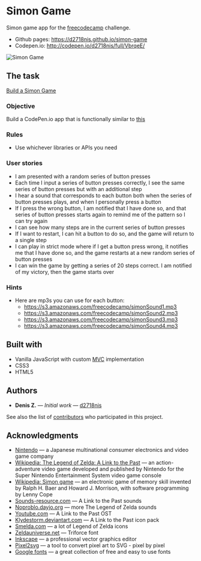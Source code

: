 Simon Game
==========
Simon game app for the [freecodecamp](https://www.freecodecamp.com) challenge.
* Github pages: https://d2718nis.github.io/simon-game
* Codepen.io: http://codepen.io/d2718nis/full/VbrqeE/

![Simon Game](https://d2718nis.github.io/img/portfolio9.png "Simon Game")


The task
----------
[Build a Simon Game](https://www.freecodecamp.com/challenges/build-a-simon-game)

### Objective
Build a CodePen.io app that is functionally similar to [this](https://codepen.io/FreeCodeCamp/full/obYBjE)

### Rules
* Use whichever libraries or APIs you need

### User stories
* I am presented with a random series of button presses
* Each time I input a series of button presses correctly, I see the same series of button presses but
  with an additional step
* I hear a sound that corresponds to each button both when the series of button presses plays, and when
  I personally press a button
* If I press the wrong button, I am notified that I have done so, and that series of button presses starts
  again to remind me of the pattern so I can try again
* I can see how many steps are in the current series of button presses
* If I want to restart, I can hit a button to do so, and the game will return to a single step
* I can play in strict mode where if I get a button press wrong, it notifies me that I have done so, and
  the game restarts at a new random series of button presses
* I can win the game by getting a series of 20 steps correct. I am notified of my victory, then the game
  starts over

### Hints
* Here are mp3s you can use for each button:
  - https://s3.amazonaws.com/freecodecamp/simonSound1.mp3
  - https://s3.amazonaws.com/freecodecamp/simonSound2.mp3
  - https://s3.amazonaws.com/freecodecamp/simonSound3.mp3
  - https://s3.amazonaws.com/freecodecamp/simonSound4.mp3


Built with
----------
* Vanilla JavaScript with custom [MVC](https://en.wikipedia.org/wiki/Model%E2%80%93view%E2%80%93controller)
  implementation
* CSS3
* HTML5


Authors
----------
* **Denis Z.** &#8212; *Initial work* &#8212; [d2718nis](https://github.com/d2718nis)

See also the list of [contributors](https://github.com/d2718nis/simon-game/contributors)
who participated in this project.


Acknowledgments
----------
* [Nintendo](http://www.nintendo.com) &#8212; a Japanese multinational consumer electronics and video game company
* [Wikipedia: The Legend of Zelda: A Link to the Past](https://en.wikipedia.org/wiki/The_Legend_of_Zelda:_A_Link_to_the_Past) &#8212;
  an action-adventure video game developed and published by Nintendo for the Super Nintendo Entertainment
  System video game console
* [Wikipedia: Simon game](https://en.wikipedia.org/wiki/Simon_(game)) &#8212; an electronic game of memory
  skill invented by Ralph H. Baer and Howard J. Morrison, with software programming by Lenny Cope
* [Sounds-resource.com](https://www.sounds-resource.com/snes/legendofzeldaalinktothepast/sound/7573) &#8212;
  A Link to the Past sounds
* [Noproblo.dayjo.org](http://noproblo.dayjo.org/ZeldaSounds) &#8212; more The Legend of Zelda sounds
* [Youtube.com](https://www.youtube.com/watch?v=vFg9Ncsvxd0) &#8212; A Link to the Past OST
* [Klydestorm.deviantart.com](http://klydestorm.deviantart.com/art/A-Link-to-the-Past-Icon-Pack-184861577) &#8212;
  A Link to the Past icon pack
* [Smelda.com](http://smelda.com) &#8212; a lot of Legend of Zelda icons
* [Zeldauniverse.net](https://zeldauniverse.net/media/fonts) &#8212; Triforce font
* [Inkscape](https://inkscape.org/en) &#8212; a professional vector graphics editor
* [Pixel2svg](http://florian-berger.de/en/software/pixel2svg) &#8212; a tool to convert pixel art to SVG - pixel by pixel
* [Google fonts](https://fonts.google.com) &#8212; a great collection of free and easy to use fonts
